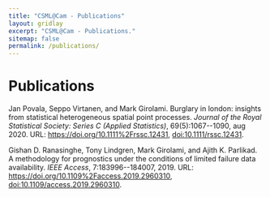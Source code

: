 ```yaml
---
title: "CSML@Cam - Publications"
layout: gridlay
excerpt: "CSML@Cam - Publications."
sitemap: false
permalink: /publications/
---
```


# Publications
    
Jan Povala, Seppo Virtanen, and Mark Girolami. Burglary in london:
insights from statistical heterogeneous spatial point processes.
*Journal of the Royal Statistical Society: Series C (Applied
Statistics)*, 69(5):1067--1090, aug 2020. URL:
<https://doi.org/10.1111%2Frssc.12431>,
[doi:10.1111/rssc.12431](https://doi.org/10.1111/rssc.12431).

Gishan D. Ranasinghe, Tony Lindgren, Mark Girolami, and Ajith K.
Parlikad. A methodology for prognostics under the conditions of limited
failure data availability. *IEEE Access*, 7:183996--184007, 2019. URL:
<https://doi.org/10.1109%2Faccess.2019.2960310>,
[doi:10.1109/access.2019.2960310](https://doi.org/10.1109/access.2019.2960310).
